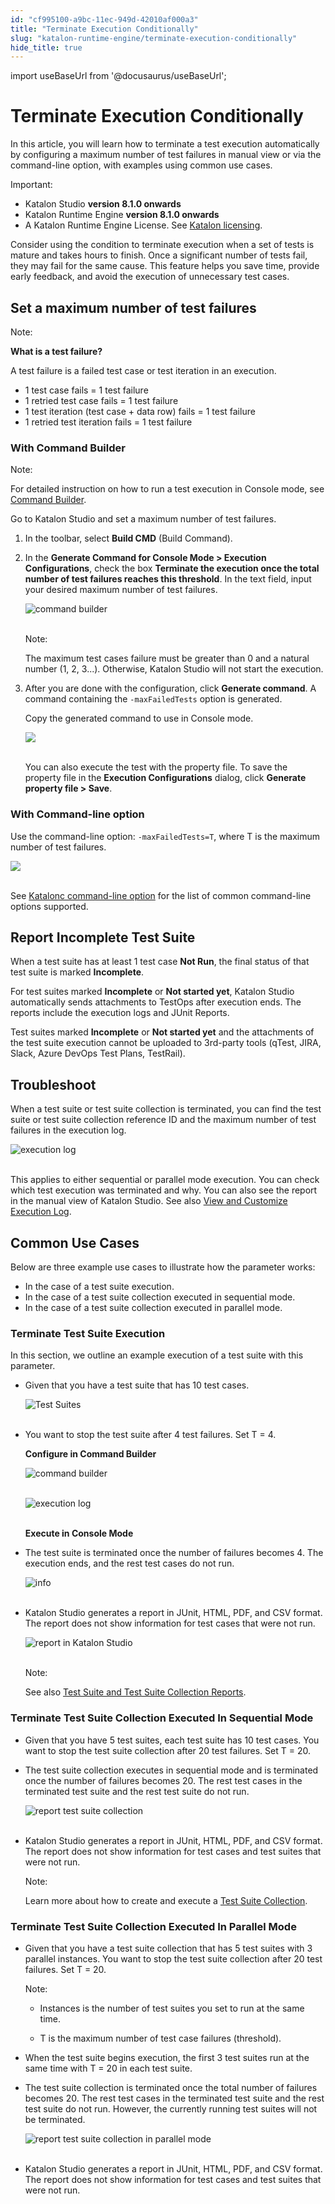 ```yaml
---
id: "cf995100-a9bc-11ec-949d-42010af000a3"
title: "Terminate Execution Conditionally"
slug: "katalon-runtime-engine/terminate-execution-conditionally"
hide_title: true
---
```

import useBaseUrl from '@docusaurus/useBaseUrl';


# <a id="id" class="anchor_top_offset"/><a id="ariaid-title1" class="anchor_top_offset"/>Terminate Execution Conditionally

<p xmlns="http://www.w3.org/1999/xhtml" className="p">In this article, you will learn how to terminate a test   execution automatically by configuring a maximum number of test   failures in manual view or via the command-line option, with   examples using common use cases.</p> 
<div xmlns="http://www.w3.org/1999/xhtml" className="note important note_important"><span className="note__title">Important:</span> 
  <ul className="ul"><li className="li">Katalon Studio <strong className="ph b">version 8.1.0 onwards</strong>
    </li><li className="li">Katalon Runtime Engine <strong className="ph b">version 8.1.0
        onwards</strong>
    </li><li className="li">A Katalon Runtime Engine License. See <a className="xref j-external-link" href="https://docs.katalon.com/katalon-studio/docs/license.html" target="_blank">Katalon
        licensing</a>.</li></ul>
</div>
<p xmlns="http://www.w3.org/1999/xhtml" className="p">Consider using the condition to terminate execution when a set   of tests is mature and takes hours to finish. Once a significant   number of tests fail, they may fail for the same cause. This   feature helps you save time, provide early feedback, and avoid the   execution of unnecessary test cases.</p> 
    

## <a id="id_1" class="anchor_top_offset"/>Set a maximum number of test failures

    
      
<div xmlns="http://www.w3.org/1999/xhtml" className="note note note_note"><span className="note__title">Note:</span> 
  <p className="p">
    <strong className="ph b">What is a test failure?</strong>
  </p>
  <p className="p">A test failure is a failed test case or test iteration in an
    execution.</p>
  <ul className="ul">
    <li className="li">1 test case fails = 1 test failure</li>
    <li className="li">1 retried test case fails = 1 test failure</li>
    <li className="li">1 test iteration (test case + data row) fails = 1 test
      failure</li>
    <li className="li">1 retried test iteration fails = 1 test failure</li>
  </ul>
</div>
    
          

### <a id="id_2" class="anchor_top_offset"/>With Command Builder

<div xmlns="http://www.w3.org/1999/xhtml" className="note note note_note"><span className="note__title">Note:</span> 
  <p className="p">For detailed instruction on how to run a test execution in
    Console mode, see <a className="xref j-external-link" href="https://docs.katalon.com/katalon-studio/docs/console-mode-execution.html#command-builder" target="_blank">Command
      Builder</a>.</p>
</div>
<p xmlns="http://www.w3.org/1999/xhtml" className="p">Go to Katalon Studio and set a maximum number of test   failures.</p> 
<ol xmlns="http://www.w3.org/1999/xhtml" className="ol"><li className="li">     <p className="p">In the toolbar, select <strong className="ph b">Build CMD</strong> (Build       Command).</p>   </li><li className="li">     <p className="p">In the <strong className="ph b">Generate Command for Console Mode &gt; Execution         Configurations</strong>, check the box <strong className="ph b">Terminate the         execution once the total number of test failures reaches this         threshold</strong>. In the text field, input your desired maximum       number of test failures.</p>     <p className="p">       <img className="image" src={useBaseUrl("https://github.com/katalon-studio/docs-images/raw/master/katalon-studio/docs/condition-to-stop/condition%20to%20stop%20-%202.png")} alt="command builder" /><br /><br />     </p>     <div className="note note note_note"><span className="note__title">Note:</span>        <p className="p">The maximum test cases failure must be greater than 0 and a         natural number (1, 2, 3...). Otherwise, Katalon Studio will not         start the execution.</p>     </div>   </li><li className="li">     <p className="p">After you are done with the configuration, click       <strong className="ph b">Generate command</strong>. A command containing the       <code className="ph codeph">-maxFailedTests</code> option is generated.</p>     <p className="p">Copy the generated command to use in Console mode.</p>     <p className="p">       <img className="image" src={useBaseUrl("https://github.com/katalon-studio/docs-images/raw/master/katalon-studio/docs/condition-to-stop/generate%20command%201.png")} /><br /><br />     </p>     <p className="p">You can also execute the test with the property file. To save       the property file in the <strong className="ph b">Execution Configurations</strong>       dialog, click <strong className="ph b">Generate property file &gt;         Save</strong>.</p>   </li></ol> 
      

### <a id="id_3" class="anchor_top_offset"/>With Command-line option

      
        
<p xmlns="http://www.w3.org/1999/xhtml" className="p">Use the command-line option: <code className="ph codeph">-maxFailedTests=T</code>,   where T is the maximum number of test failures.</p> 
        
<p xmlns="http://www.w3.org/1999/xhtml" className="p">   <img className="image" src={useBaseUrl("https://github.com/katalon-studio/docs-images/raw/master/katalon-studio/docs/condition-to-stop/Command-line-2.png")} /><br /><br /> </p> 
        
<p xmlns="http://www.w3.org/1999/xhtml" className="p">See <a className="xref j-external-link" href="https://docs.katalon.com/katalon-studio/docs/console-mode-execution.html#automatically-updating-webdriver-option" target="_blank">Katalonc     command-line option</a> for the list of common command-line options   supported.</p> 
      
    
    

## <a id="id_4" class="anchor_top_offset"/>Report Incomplete Test Suite

    
      
<p xmlns="http://www.w3.org/1999/xhtml" className="p">When a test suite has at least 1 test case <strong className="ph b">Not     Run</strong>, the final status of that test suite is marked   <strong className="ph b">Incomplete</strong>.</p> 
      
<p xmlns="http://www.w3.org/1999/xhtml" className="p">For test suites marked <strong className="ph b">Incomplete</strong> or   <strong className="ph b">Not started yet</strong>, Katalon Studio automatically   sends attachments to TestOps after execution ends. The reports   include the execution logs and JUnit Reports.</p> 
      
<p xmlns="http://www.w3.org/1999/xhtml" className="p">Test suites marked <strong className="ph b">Incomplete</strong> or <strong className="ph b">Not     started yet</strong> and the attachments of the test suite   execution cannot be uploaded to 3rd-party tools (qTest, JIRA,   Slack, Azure DevOps Test Plans, TestRail).</p> 
    
  
    

## <a id="id_5" class="anchor_top_offset"/>Troubleshoot

    
      
<p xmlns="http://www.w3.org/1999/xhtml" className="p">When a test suite or test suite collection is terminated, you   can find the test suite or test suite collection reference ID and   the maximum number of test failures in the execution log.</p> 
      
<p xmlns="http://www.w3.org/1999/xhtml" className="p">   <img className="image" src={useBaseUrl("https://github.com/katalon-studio/docs-images/raw/master/katalon-studio/docs/condition-to-stop/Execution%20log.png")} alt="execution log" /><br /><br /> </p> 
      
<p xmlns="http://www.w3.org/1999/xhtml" className="p">This applies to either sequential or parallel mode execution.   You can check which test execution was terminated and why. You can   also see the report in the manual view of Katalon Studio. See also   <a className="xref j-external-link" href="https://docs.katalon.com/katalon-studio/docs/working-with-execution-log.html" target="_blank">View     and Customize Execution Log</a>.</p> 
    
  
    

## <a id="id_6" class="anchor_top_offset"/>Common Use Cases

    
      
<p xmlns="http://www.w3.org/1999/xhtml" className="p">Below are three example use cases to illustrate how the   parameter works:</p> 
      
<ul xmlns="http://www.w3.org/1999/xhtml" className="ul">   <li className="li">In the case of a test suite execution.</li>   <li className="li">In the case of a test suite collection executed in sequential     mode.</li>   <li className="li">In the case of a test suite collection executed in parallel     mode.</li> </ul> 
    
              
      

### <a id="id_7" class="anchor_top_offset"/>Terminate Test Suite Execution

      
        
<p xmlns="http://www.w3.org/1999/xhtml" className="p">In this section, we outline an example execution of a test suite   with this parameter.</p> 
        
<ul xmlns="http://www.w3.org/1999/xhtml" className="ul">   <li className="li">     <p className="p">Given that you have a test suite that has 10 test cases.</p>     <p className="p">       <img className="image" src={useBaseUrl("https://github.com/katalon-studio/docs-images/raw/master/katalon-studio/docs/condition-to-stop/Test%20suite%20UC%201.png")} alt="Test Suites" /><br /><br />     </p>   </li>   <li className="li">     <p className="p">You want to stop the test suite after 4 test failures. Set T =       4.</p>     <p className="p">       <strong className="ph b">Configure in Command Builder</strong>     </p>     <p className="p">       <img className="image" src={useBaseUrl("https://github.com/katalon-studio/docs-images/raw/master/katalon-studio/docs/condition-to-stop/terminate.png")} alt="command builder" /><br /><br />     </p>     <p className="p">       <img className="image" src={useBaseUrl("https://github.com/katalon-studio/docs-images/raw/master/katalon-studio/docs/condition-to-stop/command%20UC%201.png")} alt="execution log" /><br /><br />     </p>     <p className="p">       <strong className="ph b">Execute in Console Mode</strong>     </p>   </li>   <li className="li">     <p className="p">The test suite is terminated once the number of failures becomes       4. The execution ends, and the rest test cases do not run.</p>     <p className="p">       <img className="image" src={useBaseUrl("https://github.com/katalon-studio/docs-images/raw/master/katalon-studio/docs/condition-to-stop/Test%20log%20result%20-%20UC%201.png")} alt="info" /><br /><br />     </p>   </li>   <li className="li">     <p className="p">Katalon Studio generates a report in JUnit, HTML, PDF, and CSV       format. The report does not show information for test cases that       were not run.</p>     <p className="p">       <img className="image" src={useBaseUrl("https://github.com/katalon-studio/docs-images/raw/master/katalon-studio/docs/condition-to-stop/Test%20Result%20in%20KS%20-%20UC%201.png")} alt="report in Katalon Studio" /><br /><br />     </p>     <div className="note note note_note"><span className="note__title">Note:</span>        <p className="p">See also <a className="xref j-external-link" href="https://docs.katalon.com/katalon-studio/docs/test-suite-report.html#test-suite-report" target="_blank">Test           Suite and Test Suite Collection Reports</a>.</p>     </div>   </li> </ul> 
      
    
      

### <a id="id_8" class="anchor_top_offset"/>Terminate Test Suite Collection Executed In Sequential         Mode

      
        
<ul xmlns="http://www.w3.org/1999/xhtml" className="ul">   <li className="li">     <p className="p">Given that you have 5 test suites, each test suite has 10 test       cases. You want to stop the test suite collection after 20 test       failures. Set T = 20.</p>   </li>   <li className="li">     <p className="p">The test suite collection executes in sequential mode and is       terminated once the number of failures becomes 20. The rest test       cases in the terminated test suite and the rest test suite do not       run.</p>     <p className="p">       <img className="image" src={useBaseUrl("https://github.com/katalon-studio/docs-images/raw/master/katalon-studio/docs/condition-to-stop/Report%20TSC%20UC2.png")} alt="report test suite collection" /><br /><br />     </p>   </li>   <li className="li">     <p className="p">Katalon Studio generates a report in JUnit, HTML, PDF, and CSV       format. The report does not show information for test cases and       test suites that were not run.</p>     <div className="note note note_note"><span className="note__title">Note:</span>        <p className="p">Learn more about how to create and execute a <a className="xref j-external-link" href="https://docs.katalon.com/katalon-studio/docs/test-suite-collection.html#manage-execution-information" target="_blank">Test           Suite Collection</a>.</p>     </div>   </li> </ul> 
      
    

### <a id="id_9" class="anchor_top_offset"/>Terminate Test Suite Collection Executed In Parallel Mode

<ul xmlns="http://www.w3.org/1999/xhtml" className="ul"><li className="li">     <p className="p">Given that you have a test suite collection that has 5 test       suites with 3 parallel instances. You want to stop the test suite       collection after 20 test failures. Set T = 20.</p>     <div className="note note note_note"><span className="note__title">Note:</span>        <ul className="ul"><li className="li">           <p className="p">Instances is the number of test suites you set to run at the             same time.</p>         </li><li className="li">           <p className="p">T is the maximum number of test case failures (threshold).</p>         </li></ul>     </div>   </li><li className="li">     <p className="p">When the test suite begins execution, the first 3 test suites       run at the same time with T = 20 in each test suite.</p>   </li><li className="li">     <p className="p">The test suite collection is terminated once the total number of       failures becomes 20. The rest test cases in the terminated test       suite and the rest test suite do not run. However, the currently       running test suites will not be terminated.</p>     <p className="p">       <img className="image" src={useBaseUrl("https://github.com/katalon-studio/docs-images/raw/master/katalon-studio/docs/condition-to-stop/Report%20UC%203.png")} alt="report test suite collection in parallel mode" /><br /><br />     </p>   </li><li className="li">     <p className="p">Katalon Studio generates a report in JUnit, HTML, PDF, and CSV       format. The report does not show information for test cases and       test suites that were not run.</p>   </li></ul> 
